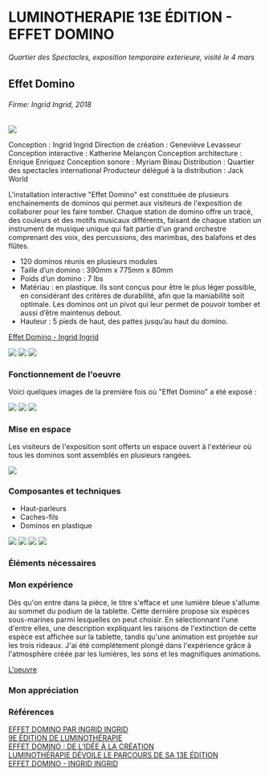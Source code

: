 # LUMINOTHERAPIE 13E ÉDITION - EFFET DOMINO
###### Quartier des Spectacles, exposition temporaire exterieure, visité le 4 mars
## Effet Domino
###### Firme: Ingrid Ingrid, 2018

<img src="medias/echomarine/affiche.png">

Conception : Ingrid Ingrid
Direction de création : Geneviève Levasseur
Conception interactive : Katherine Melançon
Conception architecture : Enrique Enriquez
Conception sonore : Myriam Bleau
Distribution : Quartier des spectacles international
Producteur délégué à la distribution : Jack World

L'installation interactive "Effet Domino" est constituée de plusieurs enchainements de dominos qui permet aux visiteurs de l'exposition de collaborer pour les faire tomber. Chaque station de domino offre un tracé, des couleurs et des motifs musicaux différents, faisant de chaque station un instrument de musique unique qui fait partie d'un grand orchestre comprenant des voix, des percussions, des marimbas, des balafons et des flûtes.

- 120 dominos réunis en plusieurs modules
- Taille d’un domino : 390mm x 775mm x 80mm
- Poids d’un domino : 7 lbs
- Matériau : en plastique. Ils sont conçus pour être le plus léger possible, en considérant des critères de durabilité, afin que la maniabilité soit optimale. Les dominos ont un pivot qui leur permet de pouvoir tomber et aussi d’être maintenus debout.
- Hauteur : 5 pieds de haut, des pattes jusqu’au haut du domino.

[Effet Domino - Ingrid Ingrid](http://ingrid-ingrid.com/fr_effetdomino)

<img src="medias/echomarine/moi_affiche.png">
<img src="medias/echomarine/titre.png">
<img src="medias/echomarine/installation.png">

### Fonctionnement de l'oeuvre

Voici quelques images de la première fois où "Effet Domino" a été exposé :

<img src="medias/echomarine/tablette.png">
<img src="medias/echomarine/requin_description.png">
<img src="medias/echomarine/baleine.png">

### Mise en espace

Les visiteurs de l'exposition sont offerts un espace ouvert à l'extérieur où tous les dominos sont assemblés en plusieurs rangées.

<img src="medias/echomarine/plantation.png">

### Composantes et techniques

- Haut-parleurs
- Caches-fils
- Dominos en plastique

<img src="medias/echomarine/haut_parleur.png">
<img src="medias/echomarine/lumiere_projecteur.png">
<img src="medias/echomarine/battery.png">
<img src="medias/echomarine/kinect.png">


### Éléments nécessaires



### Mon expérience

Dès qu'on entre dans la pièce, le titre s'efface et une lumière bleue s'allume au sommet du podium de la tablette. Cette dernière propose six espèces sous-marines parmi lesquelles on peut choisir. En sélectionnant l'une d'entre elles, une description expliquant les raisons de l'extinction de cette espèce est affichée sur la tablette, tandis qu'une animation est projetée sur les trois rideaux. J'ai été complètement plongé dans l'expérience grâce à l'atmosphère créée par les lumières, les sons et les magnifiques animations.

[L'oeuvre](https://youtube.com/shorts/IJBUdh2NaFw?feature=share)

### Mon appréciation



### Références

[EFFET DOMINO PAR INGRID INGRID](https://www.quartierdesspectacles.com/fr/a-propos/les-productions-du-partenariat/oeuvre/75/effet-domino-par-ingrid-ingrid/#)<br>
[9E ÉDITION DE LUMINOTHÉRAPIE](https://www.quartierdesspectacles.com/fr/medias/luminotherapie-effet-domino)<br>
[EFFET DOMINO : DE L’IDÉE À LA CRÉATION](https://www.quartierdesspectacles.com/fr/blogue/771/effet-domino-de-lidee-a-la-creation)<br>
[LUMINOTHÉRAPIE DÉVOILE LE PARCOURS DE SA 13E ÉDITION](https://www.quartierdesspectacles.com/fr/medias/luminotherapie-devoile-le-parcours-de-sa-13e-edition)<br>
[EFFET DOMINO - INGRID INGRID](http://ingrid-ingrid.com/fr_effetdomino)
